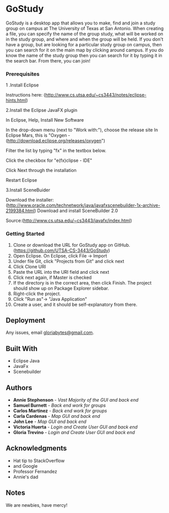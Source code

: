 # GoStudy

   GoStudy is a desktop app that allows you to make, find and join a study group on campus at The University of Texas at San Antonio. When creating a file, you can specify the name of the group study, what will be worked on in the study group, and where and when the group will be held. If you don't have a group, but are looking for a particular study group on campus, then you can search for it on the main map by clicking around campus. If you do know the name of the study group then you can search for it by typing it in the search bar. From there, you can join! 

### Prerequisites

1 .Install Eclipse

   Instructions here: (http://www.cs.utsa.edu/~cs3443/notes/eclipse-hints.html)
    
2.Install the Eclipse JavaFX plugin

   In Eclipse, Help, Install New Software
  
   In the drop-down menu (next to "Work with:"), choose the release site In Eclipse Mars, 
   this is "Oxygen -  (http://download.eclipse.org/releases/oxygen")
  
   Filter the list by typing "fx" in the textbox below.
  
   Click the checkbox for "e(fx)clipse - IDE"
  
   Click Next through the installation
  
   Restart Eclipse
  
3.Install SceneBuider

  Download the installer: (http://www.oracle.com/technetwork/java/javafxscenebuilder-1x-archive-2199384.html)
  Download and install SceneBuilder 2.0

Source:(http://www.cs.utsa.edu/~cs3443/javafx/index.html)
### Getting Started

  1. Clone or download the URL for GoStudy app on GitHub. (https://github.com/UTSA-CS-3443/GoStudy)
  2. Open Eclipse. On Eclipse, click File -> Import
  3. Under file Git, click "Projects from Git" and click next
  4. Click Clone URI
  5. Paste the URL into the URI field and click next
  6. Click next again, if Master is checked
  7. If the directory is in the correct area, then click Finish. The project should show up on Package Explorer sidebar.
  8. Right-click the project. 
  9. Click "Run as"-> "Java Application"
  10. Create a user, and it should be self-explanatory from there. 
  
## Deployment

Any issues, email gloriabytes@gmail.com.


## Built With

* Eclipse Java
* JavaFx
* Scenebuilder

## Authors

* **Annie Stephenson** - *Vast Majority of the GUI and back end* 
* **Samuel Burnett** - *Back end work for groups* 
* **Carlos Martinez** - *Back end work for groups* 
* **Carla Cardenas** - *Map GUI and back end* 
* **John Lee** - *Map GUI and back end* 
* **Victoria Huerta** - *Login and Create User GUI and back end* 
* **Gloria Trevino** - *Login and Create User GUI and back end* 


## Acknowledgments

* Hat tip to StackOverflow
* and Google
* Professor Fernandez
* Annie's dad

## Notes
We are newbies, have mercy!
